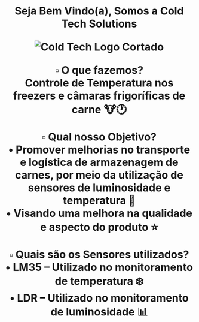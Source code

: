 <center> <h1>Seja Bem Vindo(a), Somos a Cold Tech Solutions

![Cold Tech Logo Cortado](https://user-images.githubusercontent.com/125835466/229378370-f43af001-7f98-4ade-8337-5ad1edf9bc5d.jpg)

:white_small_square: O que fazemos? <br/>
Controle de Temperatura nos freezers e câmaras frigoríficas de carne :cow::clock1: <br/>

:white_small_square: Qual nosso Objetivo? <br/>
• Promover melhorias no transporte e logística de armazenagem de carnes, por meio da utilização de sensores de luminosidade e temperatura :articulated_lorry: <br/>
• Visando uma melhora na qualidade e aspecto do produto :star:<br/>

:white_small_square: Quais são os Sensores utilizados? <br/>
•	LM35 – Utilizado no monitoramento de temperatura :snowflake: <br/>
•	LDR – Utilizado no monitoramento de luminosidade :bar_chart: <br/>
<center/>
